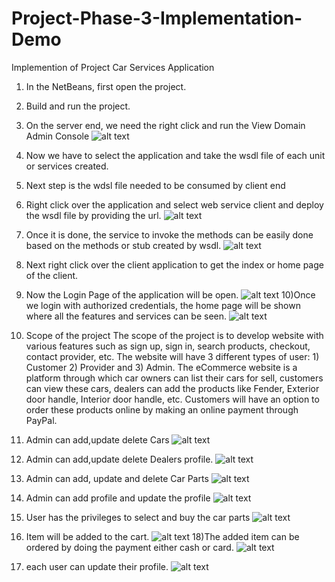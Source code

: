 # Project-Phase-3-Implementation-Demo
Implemention of Project Car Services Application
1)	In the NetBeans, first open the project.
2)	Build and run the project.
3)	On the server end, we need the right click and run the View Domain Admin Console
![alt text](https://github.com/AjayMukhi/Project-Phase-3-Implementation-Demo/blob/master/images/1.png)
4)	Now we have to select the application and take the wsdl file of each unit or services created.
5)	Next step is the wdsl file needed to be consumed by client end 
6)	Right click over the application and select web service client and deploy the wsdl file by providing the url.
![alt text](https://github.com/AjayMukhi/Project-Phase-3-Implementation-Demo/blob/master/images/2.png)
7)	Once it is done, the service to invoke the methods can be easily done based on the methods or stub created by wsdl.
![alt text](https://github.com/AjayMukhi/Project-Phase-3-Implementation-Demo/blob/master/images/3.png)
8)	Next right click over the client application to get the index or home page of the client.
9) Now the Login Page of the application will be open.
![alt text](https://github.com/AjayMukhi/Project-Phase-3-Implementation-Demo/blob/master/images/login%20page.PNG)
10)Once we login with authorized credentials, the home page will be shown where all the features and services can be seen.
![alt text](https://github.com/AjayMukhi/Project-Phase-3-Implementation-Demo/blob/master/images/home%20page.PNG)
11) Scope of the project
The scope of the project is to develop website with various features such as sign up, sign in, search products, checkout, contact provider, etc. The website will have 3 different types of user: 1) Customer 2) Provider and 3) Admin. 
The eCommerce website is a platform through which car owners can list their cars for sell, customers can view these cars, dealers can add the products like Fender, Exterior door handle, Interior door handle, etc. 
Customers will have an option to order these products online by making an online payment through PayPal.
12) Admin can add,update delete Cars 
![alt text](https://github.com/AjayMukhi/Project-Phase-3-Implementation-Demo/blob/master/images/Car.PNG)

13) Admin can add,update delete Dealers profile.
![alt text](https://github.com/AjayMukhi/Project-Phase-3-Implementation-Demo/blob/master/images/dealer.PNG)

14) Admin can add, update and delete Car Parts
![alt text](https://github.com/AjayMukhi/Project-Phase-3-Implementation-Demo/blob/master/images/parts.PNG)

15) Admin can add profile and update the profile
![alt text](https://github.com/AjayMukhi/Project-Phase-3-Implementation-Demo/blob/master/images/profile.PNG)

16) User has the privileges to select and buy the car parts 
![alt text](https://github.com/AjayMukhi/Project-Phase-3-Implementation-Demo/blob/master/images/select.PNG)
17) Item will be added to the cart.
![alt text](https://github.com/AjayMukhi/Project-Phase-3-Implementation-Demo/blob/master/images/addtocart.PNG)
18)The added item can be ordered by doing the payment either cash or card.
![alt text](https://github.com/AjayMukhi/Project-Phase-3-Implementation-Demo/blob/master/images/payment.PNG)

19) each user can update their profile.
![alt text](https://github.com/AjayMukhi/Project-Phase-3-Implementation-Demo/blob/master/images/userprofile.PNG)



